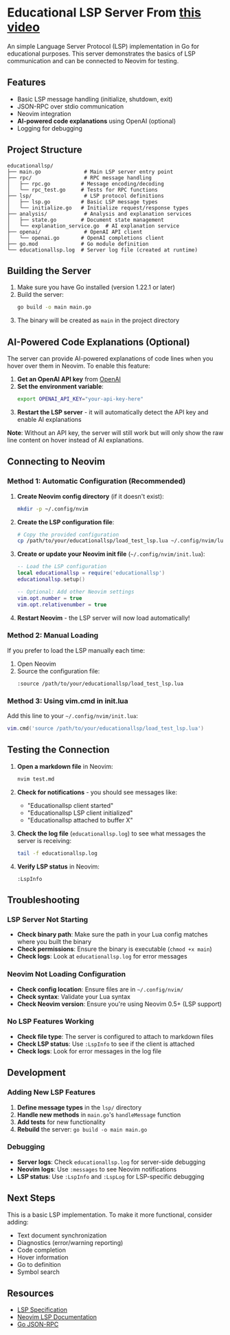 # Educational LSP Server From [this video](https://www.youtube.com/watch?v=YsdlcQoHqPY)

An simple Language Server Protocol (LSP) implementation in Go for educational purposes. This server demonstrates the basics of LSP communication and can be connected to Neovim for testing.

## Features

- Basic LSP message handling (initialize, shutdown, exit)
- JSON-RPC over stdio communication
- Neovim integration
- **AI-powered code explanations** using OpenAI (optional)
- Logging for debugging
## Project Structure

```
educationallsp/
├── main.go              # Main LSP server entry point
├── rpc/                 # RPC message handling
│   ├── rpc.go          # Message encoding/decoding
│   └── rpc_test.go     # Tests for RPC functions
├── lsp/                 # LSP protocol definitions
│   ├── lsp.go          # Basic LSP message types
│   └── initialize.go   # Initialize request/response types
├── analysis/            # Analysis and explanation services
│   ├── state.go        # Document state management
│   └── explanation_service.go  # AI explanation service
├── openai/              # OpenAI API client
│   └── openai.go       # OpenAI completions client
├── go.mod              # Go module definition
└── educationallsp.log  # Server log file (created at runtime)
```

## Building the Server

1. Make sure you have Go installed (version 1.22.1 or later)
2. Build the server:
   ```bash
   go build -o main main.go
   ```
3. The binary will be created as `main` in the project directory

## AI-Powered Code Explanations (Optional)

The server can provide AI-powered explanations of code lines when you hover over them in Neovim. To enable this feature:

1. **Get an OpenAI API key** from [OpenAI](https://platform.openai.com/api-keys)
2. **Set the environment variable**:
   ```bash
   export OPENAI_API_KEY="your-api-key-here"
   ```
3. **Restart the LSP server** - it will automatically detect the API key and enable AI explanations

**Note**: Without an API key, the server will still work but will only show the raw line content on hover instead of AI explanations.

## Connecting to Neovim

### Method 1: Automatic Configuration (Recommended)

1. **Create Neovim config directory** (if it doesn't exist):
   ```bash
   mkdir -p ~/.config/nvim
   ```

2. **Create the LSP configuration file**:
   ```bash
   # Copy the provided configuration
   cp /path/to/your/educationallsp/load_test_lsp.lua ~/.config/nvim/lua/educationallsp.lua
   ```

3. **Create or update your Neovim init file** (`~/.config/nvim/init.lua`):
   ```lua
   -- Load the LSP configuration
   local educationallsp = require('educationallsp')
   educationallsp.setup()
   
   -- Optional: Add other Neovim settings
   vim.opt.number = true
   vim.opt.relativenumber = true
   ```

4. **Restart Neovim** - the LSP server will now load automatically!

### Method 2: Manual Loading

If you prefer to load the LSP manually each time:

1. Open Neovim
2. Source the configuration file:
   ```vim
   :source /path/to/your/educationallsp/load_test_lsp.lua
   ```

### Method 3: Using vim.cmd in init.lua

Add this line to your `~/.config/nvim/init.lua`:
```lua
vim.cmd('source /path/to/your/educationallsp/load_test_lsp.lua')
```

## Testing the Connection

1. **Open a markdown file** in Neovim:
   ```bash
   nvim test.md
   ```

2. **Check for notifications** - you should see messages like:
   - "Educationallsp client started"
   - "Educationallsp LSP client initialized"
   - "Educationallsp attached to buffer X"

3. **Check the log file** (`educationallsp.log`) to see what messages the server is receiving:
   ```bash
   tail -f educationallsp.log
   ```

4. **Verify LSP status** in Neovim:
   ```vim
   :LspInfo
   ```

## Troubleshooting

### LSP Server Not Starting
- **Check binary path**: Make sure the path in your Lua config matches where you built the binary
- **Check permissions**: Ensure the binary is executable (`chmod +x main`)
- **Check logs**: Look at `educationallsp.log` for error messages

### Neovim Not Loading Configuration
- **Check config location**: Ensure files are in `~/.config/nvim/`
- **Check syntax**: Validate your Lua syntax
- **Check Neovim version**: Ensure you're using Neovim 0.5+ (LSP support)

### No LSP Features Working
- **Check file type**: The server is configured to attach to markdown files
- **Check LSP status**: Use `:LspInfo` to see if the client is attached
- **Check logs**: Look for error messages in the log file

## Development

### Adding New LSP Features

1. **Define message types** in the `lsp/` directory
2. **Handle new methods** in `main.go`'s `handleMessage` function
3. **Add tests** for new functionality
4. **Rebuild** the server: `go build -o main main.go`

### Debugging

- **Server logs**: Check `educationallsp.log` for server-side debugging
- **Neovim logs**: Use `:messages` to see Neovim notifications
- **LSP status**: Use `:LspInfo` and `:LspLog` for LSP-specific debugging

## Next Steps

This is a basic LSP implementation. To make it more functional, consider adding:

- Text document synchronization
- Diagnostics (error/warning reporting)
- Code completion
- Hover information
- Go to definition
- Symbol search

## Resources

- [LSP Specification](https://microsoft.github.io/language-server-protocol/)
- [Neovim LSP Documentation](https://neovim.io/doc/user/lsp.html)
- [Go JSON-RPC](https://pkg.go.dev/encoding/json)
